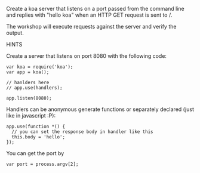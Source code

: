Create a koa server that listens on a port passed from the command line and replies with "hello koa" when an HTTP GET request is sent to /.

The workshop will execute requests against the server and verify the output.

HINTS

Create a server that listens on port 8080 with the following code:

```
var koa = require('koa');
var app = koa();

// hanlders here
// app.use(handlers);

app.listen(8080);
```

Handlers can be anonymous generate functions or separately declared (just like in javascript :P):

```
app.use(function *() {
  // you can set the response body in handler like this
  this.body = 'hello';
});
```

You can get the port by

```
var port = process.argv[2];
```
